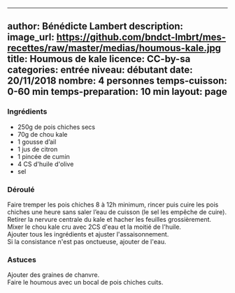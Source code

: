 
---
author: Bénédicte Lambert
description: 
image_url: https://github.com/bndct-lmbrt/mes-recettes/raw/master/medias/houmous-kale.jpg
title: Houmous de kale
licence: CC-by-sa
categories: entrée
niveau: débutant
date: 20/11/2018
nombre: 4 personnes
temps-cuisson: 0-60 min
temps-preparation: 10 min
layout: page
---


### Ingrédients  

* 250g de pois chiches secs
* 70g de chou kale
* 1 gousse d’ail
* 1 jus de citron
* 1 pincée de cumin
* 4 CS d'huile d'olive
* sel


### Déroulé  

Faire tremper les pois chiches 8 à 12h minimum, rincer puis cuire les pois chiches une heure sans saler l’eau de cuisson (le sel les empêche de cuire). 
Retirer la nervure centrale du kale et hacher les feuilles grossièrement.  
Mixer le chou kale cru avec 2CS d'eau et la moitié de l'huile.  
Ajouter tous les ingrédients et ajuster l'assaisonnement.   
Si la consistance n'est pas onctueuse, ajouter de l'eau.  


### Astuces

Ajouter des graines de chanvre.  
Faire le houmous avec un bocal de pois chiches cuits.  

